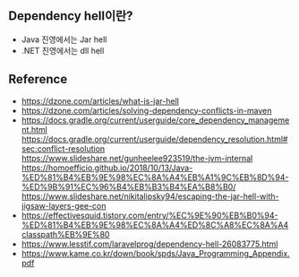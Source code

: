 ## Dependency hell이란?
- Java 진영에서는 Jar hell
- .NET 진영에서는 dll hell


## Reference
- <https://dzone.com/articles/what-is-jar-hell>
- <https://dzone.com/articles/solving-dependency-conflicts-in-maven>
- <https://docs.gradle.org/current/userguide/core_dependency_management.html>
https://docs.gradle.org/current/userguide/dependency_resolution.html#sec:conflict-resolution
https://www.slideshare.net/gunheelee923519/the-jvm-internal
https://homoefficio.github.io/2018/10/13/Java-%ED%81%B4%EB%9E%98%EC%8A%A4%EB%A1%9C%EB%8D%94-%ED%9B%91%EC%96%B4%EB%B3%B4%EA%B8%B0/
https://www.slideshare.net/nikitalipsky94/escaping-the-jar-hell-with-jigsaw-layers-gee-con
- <https://effectivesquid.tistory.com/entry/%EC%9E%90%EB%B0%94-%ED%81%B4%EB%9E%98%EC%8A%A4%ED%8C%A8%EC%8A%A4classpath%EB%9E%80>
- <https://www.lesstif.com/laravelprog/dependency-hell-26083775.html>
- <https://www.kame.co.kr/down/book/spds/Java_Programming_Appendix.pdf>